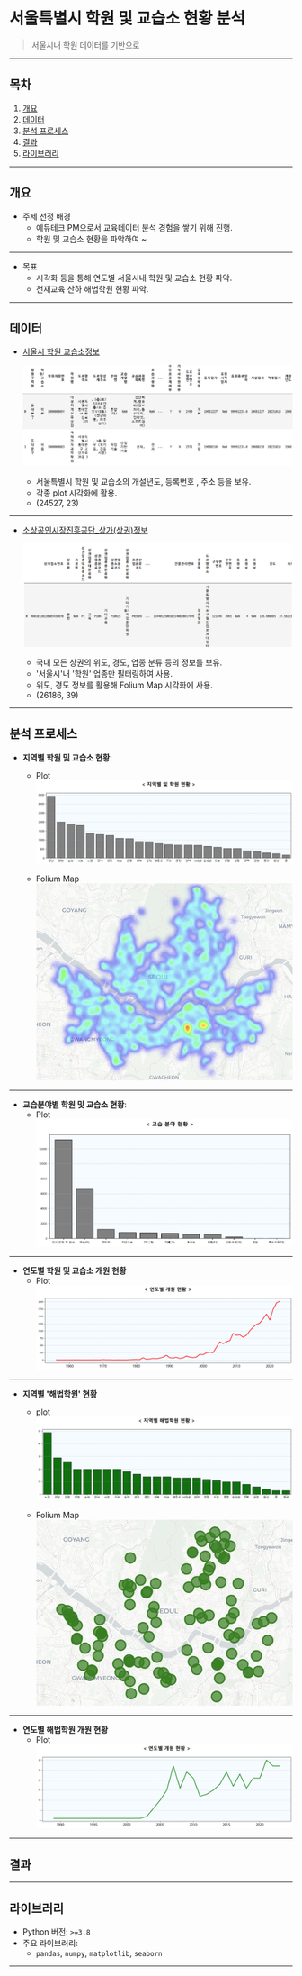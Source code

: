 # **서울특별시 학원 및 교습소 현황 분석**


> 서울시내 학원 데이터를 기반으로 

---

## **목차**
1. [개요](#개요)
2. [데이터](#데이터)
3. [분석 프로세스](#분석-프로세스)
4. [결과](#결과)
6. [라이브러리](#라이브러리)
<!-- 7. [참고자료](#참고자료) -->

---

## **개요**
- 주제 선정 배경
  - 에듀테크 PM으로서 교육데이터 분석 경험을 쌓기 위해 진행.
  - 학원 및 교습소 현황을 파악하여 ~
---
- 목표
  - 시각화 등을 통해 연도별 서울시내 학원 및 교습소 현황 파악. 
  - 천재교육 산하 해법학원 현황 파악.

---

## **데이터**

- [서울시 학원 교습소정보](http://data.seoul.go.kr/dataList/OA-20528/S/1/datasetView.do)

    ![alt text](./img/image-1.png)
  -  서울특별시 학원 및 교습소의 개설년도, 등록번호 , 주소 등을 보유.
  - 각종 plot 시각화에 활용.
  - (24527, 23)
---
- [소상공인시장진흥공단_상가(상권)정보](https://www.data.go.kr/data/15083033/fileData.do)

  ![alt text](./img/image-2.png)
  - 국내 모든 상권의 위도, 경도, 업종 분류 등의 정보를 보유.
  - '서울시'내 '학원' 업종만 필터링하여 사용.
  - 위도, 경도 정보를 활용해 Folium Map 시각화에 사용.
  - (26186, 39)
---

## **분석 프로세스**
- **지역별 학원 및 교습소 현황**:
  - Plot
      ![alt text](./img/download.png)

  - Folium Map
      ![alt text](./img/image.png)
---

- **교습분야별 학원 및 교습소 현황**:
  - Plot
   ![alt text](./img/download-2.png)
---

- **연도별 학원 및 교습소 개원 현황**
  - Plot
  ![alt text](./img/download-3.png)
---
- **지역별 '해법학원' 현황**
  - plot
  ![alt text](./img/download-4.png)

  - Folium Map
  ![alt text](./img/image-3.png)
---
- **연도별 해법학원 개원 현황**
  - Plot
  ![alt text](./img/download-5.png)
---

## **결과**

---

## **라이브러리**
- Python 버전: `>=3.8`
- 주요 라이브러리:
  - `pandas`, `numpy`, `matplotlib`, `seaborn`
---

<!-- ## **참고자료**
- 데이터 출처 또는 관련 문서:
  - [서울특별시 열린데이터광장](https://data.seoul.go.kr)
  - 관련 논문, 블로그 링크 등 -->
